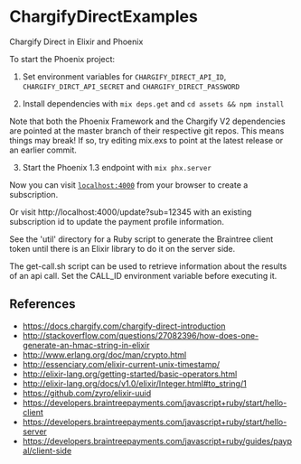 # ChargifyDirectExamples

Chargify Direct in Elixir and Phoenix

To start the Phoenix project:

1. Set environment variables for `CHARGIFY_DIRECT_API_ID`, `CHARGIFY_DIRCT_API_SECRET` and `CHARGIFY_DIRECT_PASSWORD`

2. Install dependencies with `mix deps.get` and `cd assets && npm install`

Note that both the Phoenix Framework and the Chargify V2 dependencies are pointed at the master branch of their respective git repos.  This means things may break!  If so, try editing mix.exs to point at the latest release or an earlier commit.

3. Start the Phoenix 1.3 endpoint with `mix phx.server`

Now you can visit [`localhost:4000`](http://localhost:4000) from your browser to create a subscription.

Or visit http://localhost:4000/update?sub=12345 with an existing subscription id to update the payment profile information.

See the 'util' directory for a Ruby script to generate the Braintree client token until there is an Elixir library to do it on the server side.

The get-call.sh script can be used to retrieve information about the results of an api call. Set the CALL_ID environment variable before executing it.

## References

  * https://docs.chargify.com/chargify-direct-introduction
  * http://stackoverflow.com/questions/27082396/how-does-one-generate-an-hmac-string-in-elixir
  * http://www.erlang.org/doc/man/crypto.html
  * http://essenciary.com/elixir-current-unix-timestamp/
  * http://elixir-lang.org/getting-started/basic-operators.html
  * http://elixir-lang.org/docs/v1.0/elixir/Integer.html#to_string/1
  * https://github.com/zyro/elixir-uuid
  * https://developers.braintreepayments.com/javascript+ruby/start/hello-client
  * https://developers.braintreepayments.com/javascript+ruby/start/hello-server
  * https://developers.braintreepayments.com/javascript+ruby/guides/paypal/client-side
